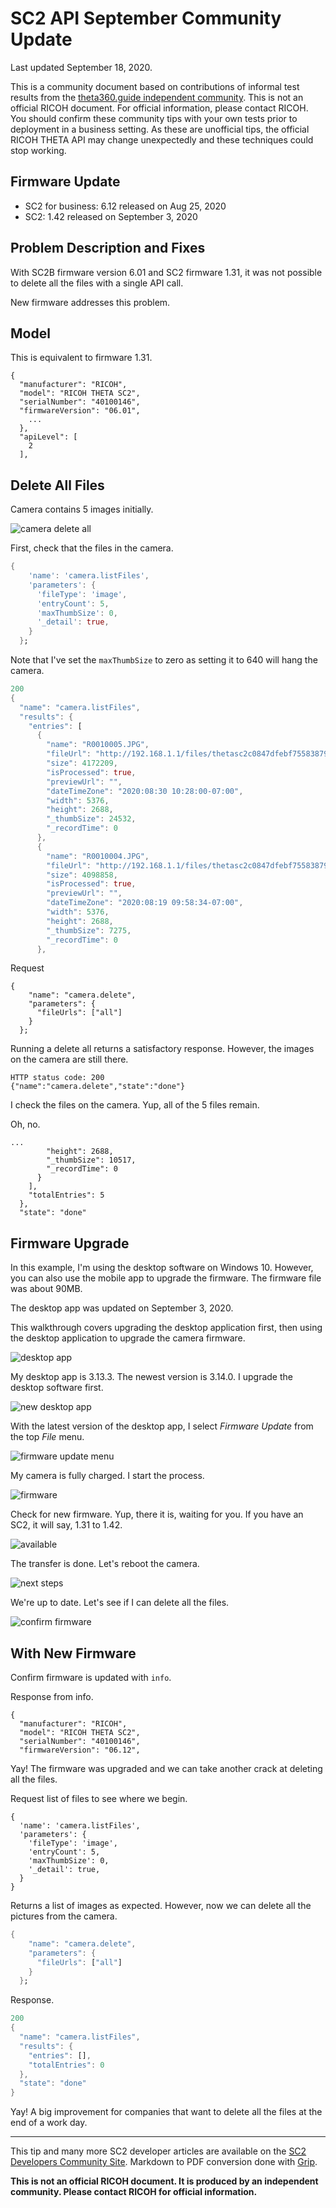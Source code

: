 # SC2 API September Community Update

Last updated September 18, 2020.

This is a community document based on contributions of
informal test results 
from the [theta360.guide independent community](https://www2.theta360.guide/).  This is
not an official RICOH document.  For official information, please
contact RICOH.  You should confirm these community tips with your
own tests prior to deployment in a business setting.  As these are
unofficial tips, the official RICOH THETA API may change unexpectedly
and these techniques could stop working. 

## Firmware Update

* SC2 for business: 6.12 released on Aug 25, 2020
* SC2: 1.42 released on September 3, 2020

## Problem Description and Fixes

With SC2B firmware version 6.01 and SC2 firmware 1.31, it was
not possible to delete all the files  with a single API call.  

New firmware addresses this problem. 

## Model

This is equivalent to firmware 1.31.

```
{
  "manufacturer": "RICOH",
  "model": "RICOH THETA SC2",
  "serialNumber": "40100146",
  "firmwareVersion": "06.01",
    ...
  },
  "apiLevel": [
    2
  ],
```

## Delete All Files

Camera contains 5 images initially.

![camera delete all](doc/images/delete.png)

First, check that the files in the camera.

```dart
{
    'name': 'camera.listFiles',
    'parameters': {
      'fileType': 'image',
      'entryCount': 5,
      'maxThumbSize': 0,
      '_detail': true,
    }
  };
```

Note that I've set the `maxThumbSize` to zero as setting it to 640 will hang the camera.

```dart
200
{
  "name": "camera.listFiles",
  "results": {
    "entries": [
      {
        "name": "R0010005.JPG",
        "fileUrl": "http://192.168.1.1/files/thetasc2c0847dfebf755838793d3c13/100RICOH/R0010005.JPG",
        "size": 4172209,
        "isProcessed": true,
        "previewUrl": "",
        "dateTimeZone": "2020:08:30 10:28:00-07:00",
        "width": 5376,
        "height": 2688,
        "_thumbSize": 24532,
        "_recordTime": 0
      },
      {
        "name": "R0010004.JPG",
        "fileUrl": "http://192.168.1.1/files/thetasc2c0847dfebf755838793d3c13/100RICOH/R0010004.JPG",
        "size": 4098858,
        "isProcessed": true,
        "previewUrl": "",
        "dateTimeZone": "2020:08:19 09:58:34-07:00",
        "width": 5376,
        "height": 2688,
        "_thumbSize": 7275,
        "_recordTime": 0
      },
```


Request

```
{
    "name": "camera.delete",
    "parameters": {
      "fileUrls": ["all"]
    }
  };
```
Running a delete all returns a satisfactory response.
However, the images on the camera are still there. 

```
HTTP status code: 200
{"name":"camera.delete","state":"done"}
```

I check the files on the camera.  Yup, all of the 5 files remain.

Oh, no.

```
...
        "height": 2688,
        "_thumbSize": 10517,
        "_recordTime": 0
      }
    ],
    "totalEntries": 5
  },
  "state": "done"
  ```

## Firmware Upgrade

In this example, I'm using the desktop software on Windows 10.
However, you can also use the mobile app to upgrade the firmware.
The firmware file was about 90MB.

The desktop app was updated on September 3, 2020.

This walkthrough covers upgrading the desktop application first,
then using the desktop application to upgrade the camera firmware.

![desktop app](doc/images/desktop_app.png)

My desktop app is 3.13.3.  The newest version is 3.14.0.  I upgrade the desktop software first.

![new desktop app](doc/images/new_desktop_app.png)

With the latest version of the desktop app, I select _Firmware Update_ from the top _File_ menu.

![firmware update menu](doc/images/firmware_update_menu.png)

My camera is fully charged.  I start the process. 

![firmware](doc/images/02_firmware.png)

Check for new firmware.  Yup, there it is, waiting for you.  If you have an SC2, it will say, 1.31 to 1.42. 

![available](doc/images/03_firmware_available.png)

The transfer is done.  Let's reboot the camera.

![next steps](doc/images/04_firmware_next_steps.png)

We're up to date. Let's see if I can delete all the files.

![confirm firmware](doc/images/05_firmware_up_to_date.png)

## With New Firmware

Confirm firmware is updated with `info`.

Response from info.

```
{
  "manufacturer": "RICOH",
  "model": "RICOH THETA SC2",
  "serialNumber": "40100146",
  "firmwareVersion": "06.12",
```

Yay!  The firmware was upgraded and we can take another
crack at deleting all the files. 

Request list of files to see where we begin. 

```
{
  'name': 'camera.listFiles',
  'parameters': {
    'fileType': 'image',
    'entryCount': 5,
    'maxThumbSize': 0,
    '_detail': true,
  }
}
```

Returns a list of images as expected.  However, now we can
delete all the pictures from the camera.

```dart
{
    "name": "camera.delete",
    "parameters": {
      "fileUrls": ["all"]
    }
  };
```

Response.

```dart
200
{
  "name": "camera.listFiles",
  "results": {
    "entries": [],
    "totalEntries": 0
  },
  "state": "done"
}
```

Yay!  A big improvement for companies that want to delete all the files
at the end of a work day.

---
This tip and many more SC2 developer articles are available on the 
[SC2 Developers Community Site](https://theta360.guide/special/sc2/).
Markdown to PDF conversion done with [Grip](https://github.com/joeyespo/grip). 

__This is not an official RICOH document. It is produced by
an independent community.  Please contact RICOH for official
information.__ 